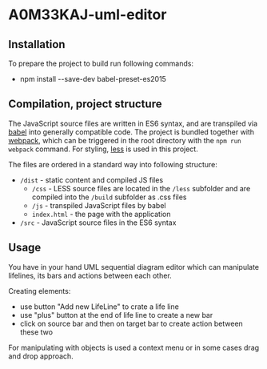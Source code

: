 # A0M33KAJ-uml-editor

## Installation
To prepare the project to build run following commands:
* npm install --save-dev babel-preset-es2015

## Compilation, project structure
The JavaScript source files are written in ES6 syntax, and are transpiled via 
[babel](https://babeljs.io/) into generally compatible code. The project is bundled together
with [webpack](https://webpack.github.io/), which can be triggered in the root directory 
with the ```npm run webpack``` command. For styling, [less](http://lesscss.org/) is used 
in this project.

The files are ordered in a standard way into following structure:
* ```/dist``` - static content and compiled JS files
    * ```/css``` - LESS source files are located in the ```/less``` subfolder and are compiled 
    into the ```/build``` subfolder as .css files
    * ```/js``` - transpiled JavaScript files by babel
    * ```index.html``` - the page with the application
* ```/src``` - JavaScript source files in the ES6 syntax

## Usage
You have in your hand UML sequential diagram editor which can manipulate lifelines, its 
bars and actions between each other. 

Creating elements:
* use button "Add new LifeLine" to crate a life line
* use "plus" button at the end of life line to create a new bar
* click on source bar and then on target bar to create action between these two

For manipulating with objects is used a context menu or in some cases drag and drop approach.